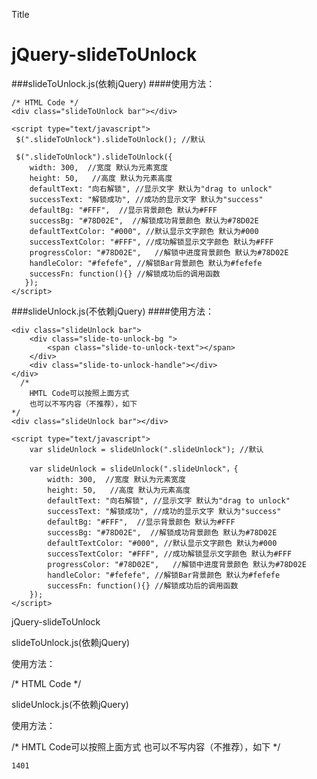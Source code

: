   Title
# jQuery-slideToUnlock

###slideToUnlock.js(依赖jQuery)
####使用方法：

    /* HTML Code */
    <div class="slideToUnlock bar"></div>
    
    <script type="text/javascript">
     $(".slideToUnlock").slideToUnlock(); //默认
    
     $(".slideToUnlock").slideToUnlock({
	    width: 300,  //宽度 默认为元素宽度
        height: 50,	  //高度 默认为元素高度
        defaultText: "向右解锁", //显示文字 默认为"drag to unlock" 
        successText: "解锁成功", //成功的显示文字 默认为"success"
        defaultBg: "#FFF",  //显示背景颜色 默认为#FFF
        successBg: "#78D02E",  //解锁成功背景颜色 默认为#78D02E
        defaultTextColor: "#000", //默认显示文字颜色 默认为#000
        successTextColor: "#FFF", //成功解锁显示文字颜色 默认为#FFF
        progressColor: "#78D02E",	//解锁中进度背景颜色 默认为#78D02E
        handleColor: "#fefefe", //解锁Bar背景颜色 默认为#fefefe
        successFn: function(){} //解锁成功后的调用函数
       });
    </script>

###slideUnlock.js(不依赖jQuery)
####使用方法：

  
    <div class="slideUnlock bar">
	    <div class="slide-to-unlock-bg ">
		    <span class="slide-to-unlock-text"></span>
		</div>
		<div class="slide-to-unlock-handle"></div>
	</div>
	  /*
    	HMTL Code可以按照上面方式
    	也可以不写内容（不推荐），如下
    */
    <div class="slideUnlock bar"></div>
    
    <script type="text/javascript">
    	var slideUnlock = slideUnlock(".slideUnlock"); //默认
    
    	var slideUnlock = slideUnlock(".slideUnlock"，{
    		width: 300,  //宽度 默认为元素宽度
    		height: 50,	  //高度 默认为元素高度
    		defaultText: "向右解锁", //显示文字 默认为"drag to unlock" 
    		successText: "解锁成功", //成功的显示文字 默认为"success"
    		defaultBg: "#FFF",  //显示背景颜色 默认为#FFF
    		successBg: "#78D02E",  //解锁成功背景颜色 默认为#78D02E
    		defaultTextColor: "#000", //默认显示文字颜色 默认为#000
    		successTextColor: "#FFF", //成功解锁显示文字颜色 默认为#FFF
    		progressColor: "#78D02E",	//解锁中进度背景颜色 默认为#78D02E
    		handleColor: "#fefefe", //解锁Bar背景颜色 默认为#fefefe
    		successFn: function(){} //解锁成功后的调用函数
    	});
    </script>
jQuery-slideToUnlock

slideToUnlock.js(依赖jQuery)

使用方法：

/* HTML Code */
<div class="slideToUnlock bar"></div>

<script type="text/javascript">
 $(".slideToUnlock").slideToUnlock(); //默认

 $(".slideToUnlock").slideToUnlock({
    width: 300,  //宽度 默认为元素宽度
    height: 50,   //高度 默认为元素高度
    defaultText: "向右解锁", //显示文字 默认为"drag to unlock" 
    successText: "解锁成功", //成功的显示文字 默认为"success"
    defaultBg: "#FFF",  //显示背景颜色 默认为#FFF
    successBg: "#78D02E",  //解锁成功背景颜色 默认为#78D02E
    defaultTextColor: "#000", //默认显示文字颜色 默认为#000
    successTextColor: "#FFF", //成功解锁显示文字颜色 默认为#FFF
    progressColor: "#78D02E",   //解锁中进度背景颜色 默认为#78D02E
    handleColor: "#fefefe", //解锁Bar背景颜色 默认为#fefefe
    successFn: function(){} //解锁成功后的调用函数
   });
</script>
slideUnlock.js(不依赖jQuery)

使用方法：

<div class="slideUnlock bar">
    <div class="slide-to-unlock-bg ">
        <span class="slide-to-unlock-text"></span>
    </div>
    <div class="slide-to-unlock-handle"></div>
</div>
  /*
    HMTL Code可以按照上面方式
    也可以不写内容（不推荐），如下
*/
<div class="slideUnlock bar"></div>

<script type="text/javascript">
    var slideUnlock = slideUnlock(".slideUnlock"); //默认

    var slideUnlock = slideUnlock(".slideUnlock"，{
        width: 300,  //宽度 默认为元素宽度
        height: 50,   //高度 默认为元素高度
        defaultText: "向右解锁", //显示文字 默认为"drag to unlock" 
        successText: "解锁成功", //成功的显示文字 默认为"success"
        defaultBg: "#FFF",  //显示背景颜色 默认为#FFF
        successBg: "#78D02E",  //解锁成功背景颜色 默认为#78D02E
        defaultTextColor: "#000", //默认显示文字颜色 默认为#000
        successTextColor: "#FFF", //成功解锁显示文字颜色 默认为#FFF
        progressColor: "#78D02E",   //解锁中进度背景颜色 默认为#78D02E
        handleColor: "#fefefe", //解锁Bar背景颜色 默认为#fefefe
        successFn: function(){} //解锁成功后的调用函数
    });
</script>
    1401   



